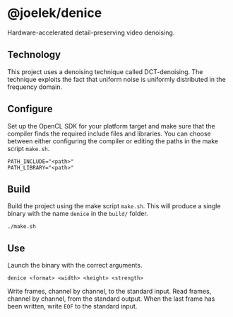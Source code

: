# @joelek/denice

Hardware-accelerated detail-preserving video denoising.

## Technology

This project uses a denoising technique called DCT-denoising. The technique exploits the fact that uniform noise is uniformly distributed in the frequency domain.

## Configure

Set up the OpenCL SDK for your platform target and make sure that the compiler finds the required include files and libraries. You can choose between either configuring the compiler or editing the paths in the make script `make.sh`.

```
PATH_INCLUDE="<path>"
PATH_LIBRARY="<path>"
```

## Build

Build the project using the make script `make.sh`. This will produce a single binary with the name `denice` in the `build/` folder.

```
./make.sh
```

## Use

Launch the binary with the correct arguments.

```
denice <format> <width> <height> <strength>
```

Write frames, channel by channel, to the standard input. Read frames, channel by channel, from the standard output. When the last frame has been written, write `EOF` to the standard input.
